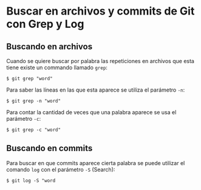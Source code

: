 # Buscar en archivos y commits de Git con Grep y Log

## Buscando en archivos

Cuando se quiere buscar por palabra las repeticiones en archivos que esta tiene existe un commando llamado `grep`:
~~~
$ git grep "word"
~~~
Para saber las líneas en las que esta aparece se utiliza el parámetro `-n`:
~~~
$ git grep -n "word"
~~~
Para contar la cantidad de veces que una palabra aparece se usa el parámetro `-c`:
~~~
$ git grep -c "word"
~~~


## Buscando en commits

Para buscar en que commits aparece cierta palabra se puede utilizar el comando `log` con el parámetro `-S` (Search):
~~~
$ git log -S "word
~~~
